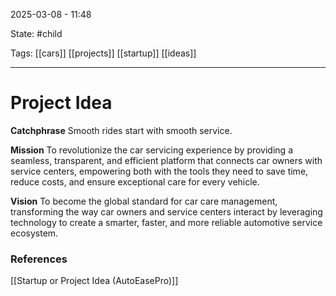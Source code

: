 2025-03-08 - 11:48

State: #child

Tags: [[cars]] [[projects]] [[startup]] [[ideas]]
_____
# Project Idea

**Catchphrase**
	Smooth rides start with smooth service.

**Mission**
	To revolutionize the car servicing experience by providing a seamless, transparent, and efficient platform that connects car owners with service centers, empowering both with the tools they need to save time, reduce costs, and ensure exceptional care for every vehicle.

**Vision**
	To become the global standard for car care management, transforming the way car owners and service centers interact by leveraging technology to create a smarter, faster, and more reliable automotive service ecosystem.


### References

[[Startup or Project Idea (AutoEasePro)]]